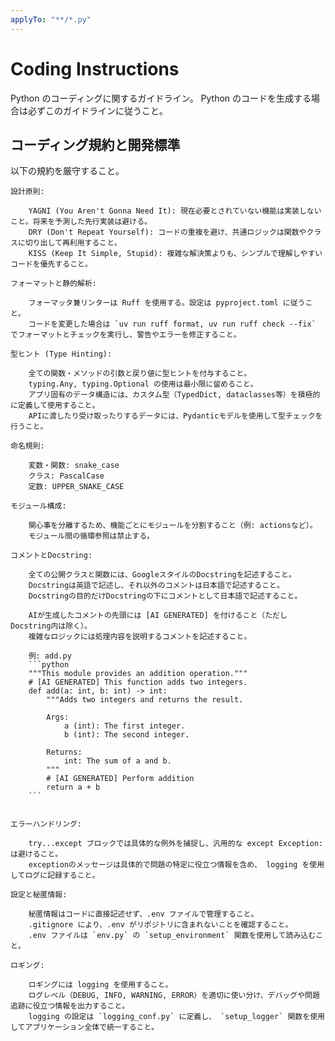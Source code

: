 ```yaml
---
applyTo: "**/*.py"
---
```


# Coding Instructions

Python のコーディングに関するガイドライン。
Python のコードを生成する場合は必ずこのガイドラインに従うこと。

## コーディング規約と開発標準

以下の規約を厳守すること。

    設計原則:

        YAGNI (You Aren't Gonna Need It): 現在必要とされていない機能は実装しないこと。将来を予測した先行実装は避ける。
        DRY (Don't Repeat Yourself): コードの重複を避け、共通ロジックは関数やクラスに切り出して再利用すること。
        KISS (Keep It Simple, Stupid): 複雑な解決策よりも、シンプルで理解しやすいコードを優先すること。

    フォーマットと静的解析:

        フォーマッタ兼リンターは Ruff を使用する。設定は pyproject.toml に従うこと。
        コードを変更した場合は `uv run ruff format, uv run ruff check --fix` でフォーマットとチェックを実行し、警告やエラーを修正すること。

    型ヒント (Type Hinting):

        全ての関数・メソッドの引数と戻り値に型ヒントを付与すること。
        typing.Any, typing.Optional の使用は最小限に留めること。
        アプリ固有のデータ構造には、カスタム型（TypedDict, dataclasses等）を積極的に定義して使用すること。
        APIに渡したり受け取ったりするデータには、Pydanticモデルを使用して型チェックを行うこと。

    命名規則:

        変数・関数: snake_case
        クラス: PascalCase
        定数: UPPER_SNAKE_CASE

    モジュール構成:

        関心事を分離するため、機能ごとにモジュールを分割すること（例: actionsなど）。
        モジュール間の循環参照は禁止する。

    コメントとDocstring:

        全ての公開クラスと関数には、GoogleスタイルのDocstringを記述すること。
        Docstringは英語で記述し、それ以外のコメントは日本語で記述すること。
        Docstringの目的だけDocstringの下にコメントとして日本語で記述すること。

        AIが生成したコメントの先頭には [AI GENERATED] を付けること（ただしDocstring内は除く）。
        複雑なロジックには処理内容を説明するコメントを記述すること。

        例: add.py
        ```python
        """This module provides an addition operation."""
        # [AI GENERATED] This function adds two integers.
        def add(a: int, b: int) -> int:
            """Adds two integers and returns the result.

            Args:
                a (int): The first integer.
                b (int): The second integer.
            
            Returns:
                int: The sum of a and b.
            """
            # [AI GENERATED] Perform addition
            return a + b
        ```


    エラーハンドリング:

        try...except ブロックでは具体的な例外を捕捉し、汎用的な except Exception: は避けること。
        exceptionのメッセージは具体的で問題の特定に役立つ情報を含め、 logging を使用してログに記録すること。

    設定と秘匿情報:

        秘匿情報はコードに直接記述せず、.env ファイルで管理すること。
        .gitignore により、.env がリポジトリに含まれないことを確認すること。
        .env ファイルは `env.py` の `setup_environment` 関数を使用して読み込むこと。

    ロギング:

        ロギングには logging を使用すること。
        ログレベル（DEBUG, INFO, WARNING, ERROR）を適切に使い分け、デバッグや問題追跡に役立つ情報を出力すること。
        logging の設定は `logging_conf.py` に定義し、 `setup_logger` 関数を使用してアプリケーション全体で統一すること。